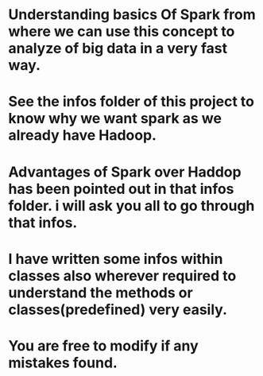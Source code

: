 # Understanding basics Of Spark from where we can use this concept to analyze of big data in a very fast way.
# See the infos folder of this project to know why we want spark as we already have Hadoop.
# Advantages of Spark over Haddop has been pointed out in that infos folder. i will ask you all to go through that infos.
# I have written some infos within classes also wherever required to understand the methods or classes(predefined) very easily.
# You are free to modify if any mistakes found.

